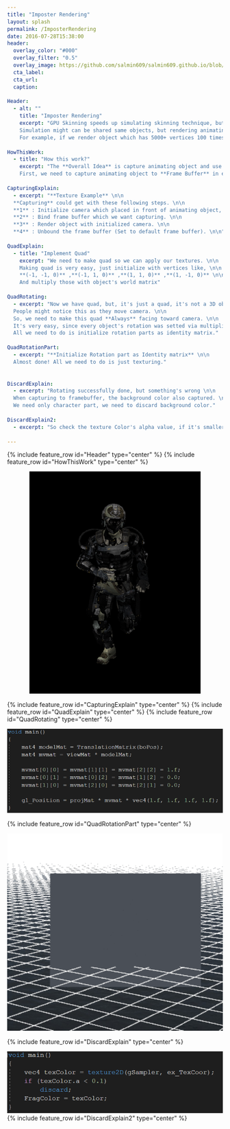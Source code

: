 ```yaml
---
title: "Imposter Rendering"
layout: splash
permalink: /ImposterRendering
date: 2016-07-28T15:38:00
header:
  overlay_color: "#000"
  overlay_filter: "0.5"
  overlay_image: https://github.com/salmin609/salmin609.github.io/blob/master/images/Gam400_DisplayImg.png?raw=true
  cta_label:
  cta_url:
  caption:

Header:
  - alt: ""
    title: "Imposter Rendering"
    excerpt: "GPU Skinning speeds up simulating skinning technique, but it's still not enough to rendering 10k+ animating objects. \n\n
    Simulation might can be shared same objects, but rendering animating object is totally different story. \n\n
    For example, if we render object which has 5000+ vertices 100 times, our GPU needs to simulate 500000 vertices which is very heavy work"

HowThisWork:
  - title: "How this work?"    
    excerpt: "The **Overall Idea** is capture animating object and use that capture as texture of quad which always facing towards camera. \n\n
    First, we need to capture animating object to **Frame Buffer** in every frames."

CapturingExplain:
  - excerpt: "**Texture Example** \n\n
  **Capturing** could get with these following steps. \n\n
  **1** : Initialize camera which placed in front of animating object, and facing toward object. \n\n
  **2** : Bind frame buffer which we want capturing. \n\n
  **3** : Render object with initialized camera. \n\n
  **4** : Unbound the frame buffer (Set to default frame buffer). \n\n"

QuadExplain:
  - title: "Implement Quad"
    excerpt: "We need to make quad so we can apply our textures. \n\n
    Making quad is very easy, just initialize with vertices like, \n\n
    **(-1, -1, 0)** ,**(-1, 1, 0)** ,**(1, 1, 0)** ,**(1, -1, 0)** \n\n
    And multiply those with object's world matrix"

QuadRotating:
  - excerpt: "Now we have quad, but, it's just a quad, it's not a 3D object, it's just 2D object. \n\n
  People might notice this as they move camera. \n\n
  So, we need to make this quad **Always** facing toward camera. \n\n
  It's very easy, since every object's rotation was setted via multiplication of Camera Matrix and Model Matrix \n\n
  All we need to do is initialize rotation parts as identity matrix."

QuadRotationPart:
  - excerpt: "**Initialize Rotation part as Identity matrix** \n\n
  Almost done! All we need to do is just texturing."


DiscardExplain:
  - excerpt: "Rotating successfully done, but something's wrong \n\n
  When capturing to framebuffer, the background color also captured. \n\n
  We need only character part, we need to discard background color."

DiscardExplain2:
  - excerpt: "So check the texture Color's alpha value, if it's smaller than normal value, discard it"

---
```


{% include feature_row id="Header" type="center" %}
{% include feature_row id="HowThisWork" type="center" %}

<div style="text-align: center">
<img src="https://github.com/salmin609/salmin609.github.io/blob/master/images/GAM400/Imposter/Texture1.png?raw=true" width = "400">
</div>

{% include feature_row id="CapturingExplain" type="center" %}
{% include feature_row id="QuadExplain" type="center" %}
{% include feature_row id="QuadRotating" type="center" %}

<div style="text-align: center">
<img src="https://github.com/salmin609/salmin609.github.io/blob/master/images/GAM400/Imposter/AlwaysFacingTowardCamera.png?raw=true" width = "600">
</div>

{% include feature_row id="QuadRotationPart" type="center" %}

<div style="text-align: center">
<img src="https://github.com/salmin609/salmin609.github.io/blob/master/images/GAM400/Imposter/BeforeDiscard.png?raw=true" width = "600">
</div>

{% include feature_row id="DiscardExplain" type="center" %}

<div style="text-align: center">
<img src="https://github.com/salmin609/salmin609.github.io/blob/master/images/GAM400/Imposter/Discard.png?raw=true" width = "600">
</div>
{% include feature_row id="DiscardExplain2" type="center" %}


